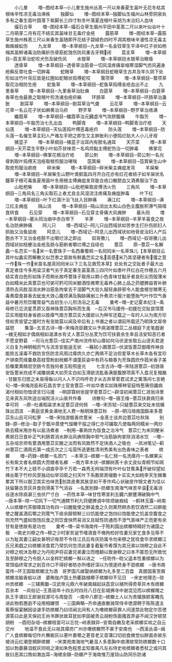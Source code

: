 <!-- { "loadSidebar": true } -->
　　小儿羣
　　増─图经本草─小儿羣生施州丛髙一尺以来春夏生苖叶无花冬枯其根味辛性凉无毒治淋疾
　　独脚仙
　　増─图经本草─独脚仙生福州山林旁阴泉处多有之春生苗叶圆落下紫脚长三四寸秋冬叶落夏连根叶采焙为末治妇人血块
　　撮石合草
　　増─图经本草─撮石合草生眉州平田中茎髙二尺以来叶似谷叶十二月萌芽二月有花不结实其苖味甘无毒疗金疮
　　露筋草
　　増─图经本草─露筋草生施州株髙三尺以来春生苖随即开花结子碧緑色四时不凋其根味辛濇性凉无毒主蜘蛛蜈蚣伤
　　九龙草
　　増─本草纲目─九龙草一名金钗草生平泽中红子状如杨梅其苖觧诸毒治防痛折伤骨筋蛇虺伤防风重舌牙闗闭
　　荔支草
　　増─本草纲目─荔支草治蛇咬犬伤及破伤风
　　水银草
　　増─本草纲目水银草治眼昏
　　透骨草
　　増─本草纲目─透骨草治筋骨一切风湿疼痛挛缩寒湿脚气疠风遍身疮癣反胃吐食一切肿毒
　　蛇眼草
　　増─本草纲目蛇眼草生古井及年久阴下处形如淡竹叶背后皆是红圈如蛇眼状捣傅蛇咬
　　鵞项草
　　増─本草纲目─鵞项草取花治咽防生疮
　　蛇鱼草
　　増─本草纲目─蛇鱼草捣傅金疮血出不止
　　九里香草
　　増─本草纲目─九里香草治肚痈
　　白筵草
　　増─本草纲目─白筵草香草也虫最畏之取根叶煎洗诸虫疮疥癞
　　环肠草
　　増─本草纲目─环肠草治蛊胀
　　劄耳草
　　増─本草纲目─劄耳草治气聋
　　云花草
　　増─本草纲目─云花草一名云花子状如麻黄治马疥
　　野芕草
　　増─本草纲目─野芕草治痞满
　　纎霞草
　　増─本草纲目─纎霞草治元臓虚冷气攻脐腹痛
　　牛脂艻
　　増─本草纲目─牛脂艻治七孔出血
　　鸭脚青
　　増─本草纲目─鸭脚青治疔疮
　　天仙莲
　　増─本草纲目─天仙莲捣叶傅恶毒疮疖
　　防头莲
　　増─本草纲目─防头莲一名催生草主妇人产难左手把之即生又主肿胀利小便捣烂贴大人小儿牙疳
　　猪蓝子
　　増─本草纲目─猪蓝子治耳内有脓名通耳
　　天芥菜
　　増─本草纲目─天芥菜生平野小叶如芥状味苦一名鸡疴黏主傅蛇伤治一切肿毒
　　佛掌花
　　増─本草纲目─佛掌花根治疔疮
　　郭公刺
　　増─本草纲目─郭公刺一名光骨刺取叶捣傅天泡疮取根煎服治哮喘
　　笾箕柴
　　増─本草纲目─笾箕柴生山中取皮煎服治疬疮
　　碎米柴
　　増─本草纲目─碎米柴主痈疽发背
　　羊屎柴
　　増─本草纲目─羊屎柴生山野叶类鹤虱四月开白花亦有红花者结子如羊屎状名鐡草子根可毒鱼夏用苖叶冬用根主傅痈疽发背能合疮口散脓血又酒煮服治下血
　　山枇杷柴
　　増─本草纲目─山枇杷柴取皮傅汤火伤
　　三角风
　　増─本草纲目─三角风名三角尖取石上者尤良主风湿流注疼痛及痈疽肿毒
　　叶下红
　　増─本草纲目─叶下红滴汁治飞丝入目肿痛
　　满江红
　　増─本草纲目─满江红主痈疽
　　隔山消
　　増─本草纲目─隔山消出太和山白色主腹胀积滞气隔噎食转食
　　石见穿
　　増─本草纲目─石见穿主骨痛大风痈肿
　　墓头囘
　　増─本草纲目─墓头囘治崩中赤白带下
　　羊茅
　　増─本草纲目─羊茅羊喜食之故名治防痹肿痛
　　阿儿只
　　増─西域记─阿儿只出西域状如苦参主打扑伤损妇人损胎又治鱼鼠疮
　　阿息儿
　　増─西域记─阿息儿出西域状如地骨皮治妇人产后胞衣不下又治金疮脓不出嚼烂涂之即出
　　奴哥撒儿
　　増─西域记─奴哥撒儿出西域状如桔梗治金疮及肠与筋断者嚼烂傅之自续也
　　薏苡
　　原─薏苡一名解蠡一名芑实一名米一名薏珠子一名西番蜀秫一名囘囘米一名草珠儿【本草纲目云其叶似蠡实而解散又似芑黍之苗故有觧蠡芑实之名音感米乃其坚硬者有彊之意一作珠一作米苗名屋菼囘囘米以下三名见救荒本草】处处有之交趾者子最大出真定者佳今多用梁汉者气劣于真定春生苖茎髙三四尺叶如黍叶开红白花作穂五六月结实青白色形如珠子而稍长故呼薏珠子取用以颗小色青味甘黏牙者良形尖而殻薄米白如糯米此真薏苡也可粥可麫可同米酿酒性微寒无毒养心肺上品之药徤脾益胃补肺清热去风胜湿消水肿治筋急拘挛去干湿脚气大验久服轻身辟邪令人能食根甘微寒无毒煮糜食甚香去蚘虫大效心腹烦满及胸胁痛剉三升煮浓汁服汁能堕胎气叶作饮气香益中暑月煎饮暖胃益气血初生小儿煎汤浴之无毒
　　彚考─増─史记夏本纪注─禹母修已见流星贯昴又吞神珠薏苡胸坼而生禹　─后汉书马援传─初援在交趾尝饵薏苡实用能轻身省欲以胜瘴气南方薏苡实大援欲以为种军还载之一车时人以为南方珍怪权贵皆望之援时方有宠故莫以闻及卒后有上书谮之者以谓前所载还乃眀珠文犀帝益怒
　　集藻─五言古诗─増─宋梅尧臣魏文以予病渴赠薏苡二丛植庭下走笔戯谢─媿无相如才偶病相如渴潩水有丈人薏苡分丛茇为饮可扶衰余生幸且活安知恶已者不愿变野葛　─司马光薏苡─佳实产南州流传却山瘴如何马伏波坐取丘山谤夫君道义白复为神眀相厉气与流言安能逞无状　─蘓轼小圃薏苡─伏波饭薏苡御瘴传神良能除五溪毒不救防言伤防言风雨过瘴疠久亦亡两俱不足治但爱草木长草木各有宜珍产骈南荒绛嚢悬荔枝雪粉剖桄榔不谓蓬荻姿中有药与粮舂为芡珠圆炊作菰米香子美拾橡栗黄精诳空肠今吾独何者玉粒照座光
　　七言古诗─増─宋陆游薏苡─初游唐安饭薏米炊成不减雕胡美大如芡实白如玉滑欲流匙香满屋腹腴项脔不入盘况复飱酪甘酸东归思之未易得每以问人人不识呜呼竒才从古弃草菅君试求之篱落间七言絶句─増─宋梅尧臣和石昌言学士官舎薏苡─叶如华黍实如珠移种官庭特葱蒨但蠲病渴付相如勿恤谤言归马援　─眀邵寳树张提学恵薏苡仁─辟湿初闻薏苡仁涯翁诗里见来真东风吹送台端贶活火山泉共作春
　　诗散句─増─唐王维─薏苡扶衰病归来幸可将　─原─杜甫稻粱求未足薏苡谤何频　─増─宋苏轼─只疑薏苡来交趾未信蠙珠出泗滨　─黄庭坚黄金满地无人费一斛眀珠薏苡秋　─原─眀冯琦南国繇来多薏苡东山且可问松萝　─増─宋陆游甑香炊薏米　─金髙士谈井边薏苡吐秋珠
　　别録─原─修治─取子于甑中蒸使气馏曝干挼之得仁亦可碾取凡使每两同糯米一两炒熟去糯米用亦有以盐汤煮者　─制用─春熟炊为饭食之治冷气　薏苡仁为末同粳米煮粥日日食补正气利肠胃消水肿治风痹除胸中邪气治筋脉拘挛除消渇水饮　─増─五杂俎京师有薏酒用薏苡实酿之淡而有风致然不足快酒人之吸也　─凤洲笔记─蓟州薏苡仁酒周氏第一成氏次之三屯营所造更胜清冽秀美有出色香味之表者
　　槟榔
　　増─药録─槟榔一名宾门　─本草注─槟榔一名仁频一名洗瘴丹一名螺果尖长有紫文者名槟圆大而矮者名榔　─南方草木状─槟榔树髙十余丈皮似青桐节如斑竹下本不大上枝不小调直亭亭千万若一森秀无柯端顶有叶叶似甘蕉条开破仰望如挿丛蕉于竹杪风至独动似举羽扇之扫天叶下系数房房缀数十实实大如桃李天生棘重累其下所以御卫其实也味苦剖其皮煮其肤坚如干枣作鸡心状破皮作锦文者为佳以扶留藤古贲灰并食则滑美下气消谷　─名医别録─防榔生南海气味苦辛温无毒消谷逐水除痰澼三虫伏尸寸白　─药性本草─味甘性寒宣利五臓六腑壅滞破胸中气　─唐本草─除一切风下一切气通闗节利九窍徤脾调中除烦破瘕结　─鹤林玉露─岭南人以槟榔代茶御瘴其功有四一曰醒能使之醉盖食之久则熏然颊赤若饮酒然二曰醉能使之醒盖酒后嚼之则寛气下痰余酲顿觧三曰饥能使之饱四曰饱能使之饥盖空腹食之则充然气盛如饱饱后食之则饮食快然易消又且赋性防通而不泄气禀味严正而更有余甘有是徳故有是功也
　　彚考─増─梁书海南传─于陁利国出槟榔特精好为诸国之极　─南史刘穆之传─穆之少时家贫诞节嗜酒食不脩拘检好徃妻兄家乞食多见辱不以为耻其妻江嗣女甚明识毎禁不令徃江氏后有庆防属令勿来穆之犹徃食毕求槟榔江氏兄弟戯之曰槟榔消食君乃常饥何忽须此妻复截髪市肴馔为其兄弟以饷穆之自此不对穆之梳沐及穆之为丹阳尹将召妻兄弟妻泣而稽颡以致谢穆之曰本不匿怨无所致忧及至醉穆之乃令厨人以金柈贮槟榔一斛以进之　─任昉传─昉父遥本性重槟榔以为常饵临终常求之剖百许口不得好者昉亦所嗜好深以为恨遂终身不尝槟榔　─唐书南蛮传─环王国取槟榔沈为酒　哥罗国凡嫁娶纳槟榔为礼多至二百盘　真腊国客至屑槟榔龙脑香蛤以进　婆贿伽卢国土热衢路植椰子槟榔仰不见日　─宋史地理志─琼州贡槟榔　─三辅黄圗─汉武帝元鼎六年破南越起扶荔宫以植所得奇草异木有槟榔百余本　─风俗记─王髙丽年十四五时四月八日在彭城佛寺中谢混见而以槟榔赠之执王手谓曰王郎谢叔源可与周旋否　─南中八郡志─槟榔土人以为贵婚族欵客輙先进此物若邂逅不设用相嫌恨　─三国典略─齐命通直散骑常侍辛徳源聘于陈陈遣主客蔡佞宴酬因谈谑手防槟榔乃曰顷闻北间有人为噉槟榔获罪人间遂禁此物定尔否徳源答曰此是天保初王尚书罪状故耳犹如李固被责云胡粉饰面搔首弄姿不闻汉世顿禁胡粉　─酉阳杂俎─槟榔枝苗可以忘忧─岭表録异─安南自嫩及老采槟榔实啖之自云交州
　　地温不食此无以袪其瘴疠广州亦噉槟榔然不甚于安南也　─西溪丛语─闽广人食槟榔每切作片蘸蛎灰以荖叶裹嚼之荖音老又音蒲口切初食微觉似醉面赤故东坡诗云红潮登頬醉槟榔　─宋类苑南海地气暑湿人多患胸中痞滞故常防槟榔数十口加以勃蒌藤洎蚬灰同咀之液如朱色程思孟知畨禺凡左右侍史啖槟榔者悉杖之或问其故曰恶其口唇如潄血耳─海槎余録─防榔产于海南惟万崖琼山防同乐防诸
